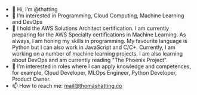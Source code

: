 - 👋 Hi, I’m @thatting
- 👀 I’m interested in Programming, Cloud Computing, Machine Learning and DevOps 
- 🌱 I hold the AWS Solutions Architect certification. I am currently preparing for the AWS Specialty certifications in Machine Learning. As always, I am honing my skills in programming. My favourite language is Python but I can also work in JavaScript and C/C+. Currently, I am working on a number of machine learning projects. I am also learning about DevOps and am currently reading "The Phoenix Project".
- 💞️ I'm interested in roles where I can apply knowledge and competences, for example, Cloud Developer, MLOps Engineer, Python Developer, Product Owner. 
- 📫 How to reach me: mail@thomashatting.co

<!---
thatting/thatting is a ✨ special ✨ repository because its `README.md` (this file) appears on your GitHub profile.
You can click the Preview link to take a look at your changes.
--->
